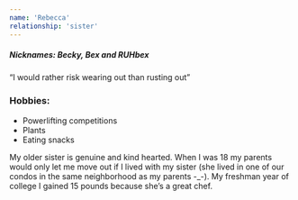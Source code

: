 ```yaml
---
name: 'Rebecca'
relationship: 'sister'
---
```

##### Nicknames: Becky, Bex and RUHbex
“I would rather risk wearing out than rusting out”

### Hobbies:
- Powerlifting competitions 
- Plants
- Eating snacks 

My older sister is genuine and kind hearted. When I was 18 my parents would only let me move out if I lived with my sister (she lived in one of our condos in the same neighborhood	as my parents -_-). My freshman year of college I gained 15 pounds because she’s a great chef. 